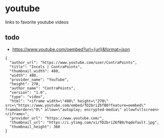 # youtube

links to favorite youtube videos

## todo

- https://www.youtube.com/oembed?url={url}&format=json

```
{
  "author_url": "https://www.youtube.com/user/ContraPoints",
  "title": "Incels | ContraPoints",
  "thumbnail_width": 480,
  "width": 480,
  "provider_name": "YouTube",
  "height": 270,
  "author_name": "ContraPoints",
  "version": "1.0",
  "type": "video",
  "html": "<iframe width=\"480\" height=\"270\" src=\"https://www.youtube.com/embed/fD2briZ6fB0?feature=oembed\" frameborder=\"0\" allow=\"autoplay; encrypted-media\" allowfullscreen></iframe>",
  "provider_url": "https://www.youtube.com/",
  "thumbnail_url": "https://i.ytimg.com/vi/fD2briZ6fB0/hqdefault.jpg",
  "thumbnail_height": 360
}
```
